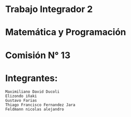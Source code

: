 # Trabajo Integrador 2
# Matemática y Programación
# Comisión N° 13
# Integrantes: 
    Maximiliano David Ducoli
    Elizondo iñaki
    Gustavo Farias
    Thiago Francisco Fernandez Jara
    Feldmann nicolas alejandro
